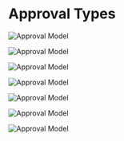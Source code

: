 # Approval Types

<!-- Project lead @pfouilloux has taken this decision alone, it doesn't make it more special than any other. In fact revisiting these so the community can have a proper say once we have more people is strongly encouraged. -->
![Approval Model](https://img.shields.io/badge/approved_by-project_lead-red)

<!-- The steering committee has collectively taken this decision. We should aim to revisit all project lead approved decisions after the steering committee is formed. -->
![Approval Model](https://img.shields.io/badge/approved_by-steering_committee-orange)

<!-- The decision has been put to the project owners group for their opinion and has been approved by a majority of those that responded within the allocated time period. We should aim for a 90% participation rate and to resolve all strong objections before marking as approved -->
![Approval Model](https://img.shields.io/badge/approved_by-project_owners-yellow)

<!-- The decision has been put to the senior maintainers across all projects for their opinion and has been approved by a majority of those that responded within the allocated time period. We should aim for a 70% participation rate and to resolve all strong objections before marking as approved -->
![Approval Model](https://img.shields.io/badge/approved_by-senior_maintainers-green)

<!-- The decision has been put to all the maintainers who are active members of the collective. We should aim for a 60% participation rate. Polling method may vary. -->
![Approval Model](https://img.shields.io/badge/approved_by-maintainers-blue)

<!-- The decision has been put to the community as a referendum. We should aim for a 40-50% participation rate and at least 60% partipation rate from active collective members. Polling method may vary. -->
![Approval Model](https://img.shields.io/badge/approved_by-community-darkblue)

<!-- The approval process in ongoing for this decision -->
![Approval Model](https://img.shields.io/badge/approved_by-pending-purple)
